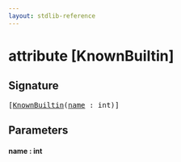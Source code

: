 ```yaml
---
layout: stdlib-reference
---
```


# attribute [KnownBuiltin]

## Signature

<pre>
[<a href="knownbuiltin-05.html">KnownBuiltin</a>(<a href="knownbuiltin-05.html#decl-name" class="code_param">name</a> : <span class="code_keyword">int</span>)]
</pre>

## Parameters

####  <a id="decl-name"></a>name  : int

